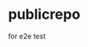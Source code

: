 # publicrepo
for e2e test




































































































































































































































































































































































































































































































































































































































































































































































































































































































































































































































































































































































































































































































